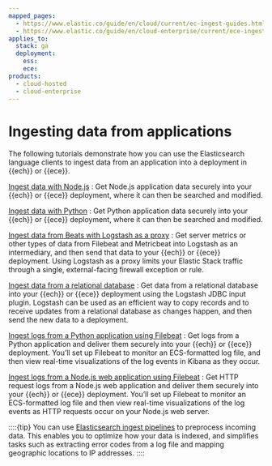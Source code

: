 ```yaml
---
mapped_pages:
  - https://www.elastic.co/guide/en/cloud/current/ec-ingest-guides.html
  - https://www.elastic.co/guide/en/cloud-enterprise/current/ece-ingest-guides.html
applies_to:
  stack: ga
  deployment:
    ess:
    ece:
products:
  - cloud-hosted
  - cloud-enterprise
---
```


# Ingesting data from applications

The following tutorials demonstrate how you can use the Elasticsearch language clients to ingest data from an application into a deployment in {{ech}} or {{ece}}.

[Ingest data with Node.js](ingesting-data-from-applications/ingest-data-with-nodejs-on-elasticsearch-service.md)
:   Get Node.js application data securely into your {{ech}} or {{ece}} deployment, where it can then be searched and modified.

[Ingest data with Python](ingesting-data-from-applications/ingest-data-with-python-on-elasticsearch-service.md)
:   Get Python application data securely into your {{ech}} or {{ece}} deployment, where it can then be searched and modified.

[Ingest data from Beats with Logstash as a proxy](ingesting-data-from-applications/ingest-data-from-beats-to-elasticsearch-service-with-logstash-as-proxy.md)
:   Get server metrics or other types of data from Filebeat and Metricbeat into Logstash as an intermediary, and then send that data to your {{ech}} or {{ece}} deployment. Using Logstash as a proxy limits your Elastic Stack traffic through a single, external-facing firewall exception or rule.

[Ingest data from a relational database](ingesting-data-from-applications/ingest-data-from-relational-database-into-elasticsearch-service.md)
:   Get data from a relational database into your {{ech}} or {{ece}} deployment using the Logstash JDBC input plugin. Logstash can be used as an efficient way to copy records and to receive updates from a relational database as changes happen, and then send the new data to a deployment.

[Ingest logs from a Python application using Filebeat](ingesting-data-from-applications/ingest-logs-from-python-application-using-filebeat.md)
:   Get logs from a Python application and deliver them securely into your {{ech}} or {{ece}} deployment. You’ll set up Filebeat to monitor an ECS-formatted log file, and then view real-time visualizations of the log events in Kibana as they occur.

[Ingest logs from a Node.js web application using Filebeat](ingesting-data-from-applications/ingest-logs-from-nodejs-web-application-using-filebeat.md)
:   Get HTTP request logs from a Node.js web application and deliver them securely into your {{ech}} or {{ece}} deployment. You’ll set up Filebeat to monitor an ECS-formatted log file and then view real-time visualizations of the log events as HTTP requests occur on your Node.js web server.

::::{tip}
You can use [Elasticsearch ingest pipelines](transform-enrich/ingest-pipelines.md) to preprocess incoming data. This enables you to optimize how your data is indexed, and simplifies tasks such as extracting error codes from a log file and mapping geographic locations to IP addresses.
::::

